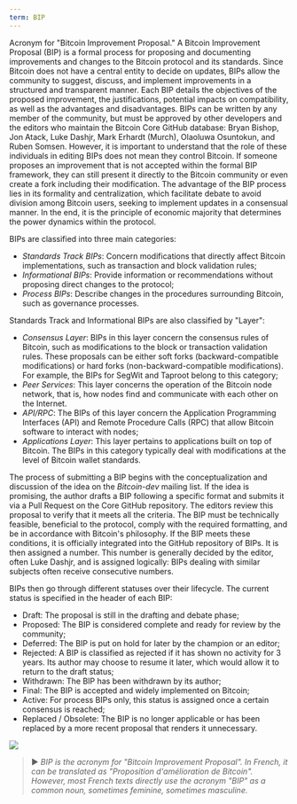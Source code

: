 ```yaml
---
term: BIP
---
```


Acronym for "Bitcoin Improvement Proposal." A Bitcoin Improvement Proposal (BIP) is a formal process for proposing and documenting improvements and changes to the Bitcoin protocol and its standards. Since Bitcoin does not have a central entity to decide on updates, BIPs allow the community to suggest, discuss, and implement improvements in a structured and transparent manner. Each BIP details the objectives of the proposed improvement, the justifications, potential impacts on compatibility, as well as the advantages and disadvantages. BIPs can be written by any member of the community, but must be approved by other developers and the editors who maintain the Bitcoin Core GitHub database: Bryan Bishop, Jon Atack, Luke Dashjr, Mark Erhardt (Murch), Olaoluwa Osuntokun, and Ruben Somsen. However, it is important to understand that the role of these individuals in editing BIPs does not mean they control Bitcoin. If someone proposes an improvement that is not accepted within the formal BIP framework, they can still present it directly to the Bitcoin community or even create a fork including their modification. The advantage of the BIP process lies in its formality and centralization, which facilitate debate to avoid division among Bitcoin users, seeking to implement updates in a consensual manner. In the end, it is the principle of economic majority that determines the power dynamics within the protocol.

BIPs are classified into three main categories:
* *Standards Track BIPs*: Concern modifications that directly affect Bitcoin implementations, such as transaction and block validation rules;
* *Informational BIPs*: Provide information or recommendations without proposing direct changes to the protocol;
* *Process BIPs*: Describe changes in the procedures surrounding Bitcoin, such as governance processes.

Standards Track and Informational BIPs are also classified by "Layer":
* *Consensus Layer*: BIPs in this layer concern the consensus rules of Bitcoin, such as modifications to the block or transaction validation rules. These proposals can be either soft forks (backward-compatible modifications) or hard forks (non-backward-compatible modifications). For example, the BIPs for SegWit and Taproot belong to this category;
* *Peer Services*: This layer concerns the operation of the Bitcoin node network, that is, how nodes find and communicate with each other on the Internet.
* *API/RPC*: The BIPs of this layer concern the Application Programming Interfaces (API) and Remote Procedure Calls (RPC) that allow Bitcoin software to interact with nodes;
* *Applications Layer*: This layer pertains to applications built on top of Bitcoin. The BIPs in this category typically deal with modifications at the level of Bitcoin wallet standards.

The process of submitting a BIP begins with the conceptualization and discussion of the idea on the *Bitcoin-dev* mailing list. If the idea is promising, the author drafts a BIP following a specific format and submits it via a Pull Request on the Core GitHub repository. The editors review this proposal to verify that it meets all the criteria. The BIP must be technically feasible, beneficial to the protocol, comply with the required formatting, and be in accordance with Bitcoin's philosophy. If the BIP meets these conditions, it is officially integrated into the GitHub repository of BIPs. It is then assigned a number. This number is generally decided by the editor, often Luke Dashjr, and is assigned logically: BIPs dealing with similar subjects often receive consecutive numbers.

BIPs then go through different statuses over their lifecycle. The current status is specified in the header of each BIP:
* Draft: The proposal is still in the drafting and debate phase;
* Proposed: The BIP is considered complete and ready for review by the community;
* Deferred: The BIP is put on hold for later by the champion or an editor;
* Rejected: A BIP is classified as rejected if it has shown no activity for 3 years. Its author may choose to resume it later, which would allow it to return to the draft status;
* Withdrawn: The BIP has been withdrawn by its author;
* Final: The BIP is accepted and widely implemented on Bitcoin;
* Active: For process BIPs only, this status is assigned once a certain consensus is reached;
* Replaced / Obsolete: The BIP is no longer applicable or has been replaced by a more recent proposal that renders it unnecessary.

![](../../dictionnaire/assets/25.png)

> ► *BIP is the acronym for "Bitcoin Improvement Proposal". In French, it can be translated as "Proposition d'amélioration de Bitcoin". However, most French texts directly use the acronym "BIP" as a common noun, sometimes feminine, sometimes masculine.*
